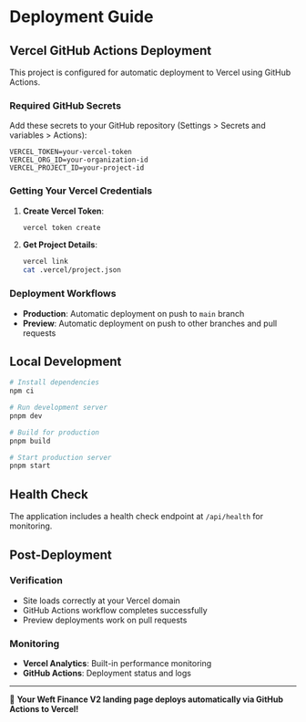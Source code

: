 # Deployment Guide

## Vercel GitHub Actions Deployment

This project is configured for automatic deployment to Vercel using GitHub Actions.

### Required GitHub Secrets

Add these secrets to your GitHub repository (Settings > Secrets and variables > Actions):

```
VERCEL_TOKEN=your-vercel-token
VERCEL_ORG_ID=your-organization-id
VERCEL_PROJECT_ID=your-project-id
```

### Getting Your Vercel Credentials

1. **Create Vercel Token**:
   ```bash
   vercel token create
   ```

2. **Get Project Details**:
   ```bash
   vercel link
   cat .vercel/project.json
   ```

### Deployment Workflows

- **Production**: Automatic deployment on push to `main` branch
- **Preview**: Automatic deployment on push to other branches and pull requests

## Local Development

```bash
# Install dependencies
npm ci

# Run development server
pnpm dev

# Build for production
pnpm build

# Start production server
pnpm start
```

## Health Check

The application includes a health check endpoint at `/api/health` for monitoring.

## Post-Deployment

### Verification
- Site loads correctly at your Vercel domain
- GitHub Actions workflow completes successfully
- Preview deployments work on pull requests

### Monitoring
- **Vercel Analytics**: Built-in performance monitoring
- **GitHub Actions**: Deployment status and logs

---

🎉 **Your Weft Finance V2 landing page deploys automatically via GitHub Actions to Vercel!**
